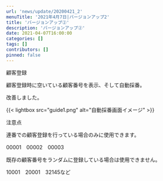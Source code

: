 ```yaml
---
url: 'news/update/20200421_2'
menuTitle: '2021年4月7日|バージョンアップ2'
title: 'バージョンアップ②'
description: 'バージョンアップ②'
date: 2021-04-07T16:00:00
categories: []
tags: []
contributors: []
pinned: false
---
```


顧客登録

顧客登録時に空いている顧客番号を表示、そして自動採番。

改善しました。

{{< lightbox src="guide1.png" alt="自動採番画面イメージ" >}}

注意点

連番での顧客登録を行っている場合のみに使用できます。

00001　00002　00003

既存の顧客番号をランダムに登録している場合は使用できません。

10001　20001　32145など
